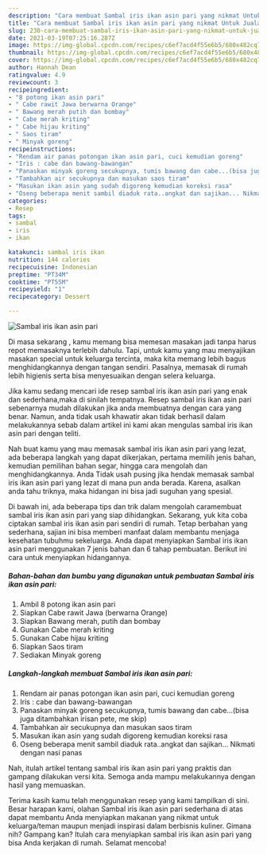 ```yaml
---
description: "Cara membuat Sambal iris ikan asin pari yang nikmat Untuk Jualan"
title: "Cara membuat Sambal iris ikan asin pari yang nikmat Untuk Jualan"
slug: 230-cara-membuat-sambal-iris-ikan-asin-pari-yang-nikmat-untuk-jualan
date: 2021-03-19T07:25:16.287Z
image: https://img-global.cpcdn.com/recipes/c6ef7acd4f55e6b5/680x482cq70/sambal-iris-ikan-asin-pari-foto-resep-utama.jpg
thumbnail: https://img-global.cpcdn.com/recipes/c6ef7acd4f55e6b5/680x482cq70/sambal-iris-ikan-asin-pari-foto-resep-utama.jpg
cover: https://img-global.cpcdn.com/recipes/c6ef7acd4f55e6b5/680x482cq70/sambal-iris-ikan-asin-pari-foto-resep-utama.jpg
author: Hannah Dean
ratingvalue: 4.9
reviewcount: 3
recipeingredient:
- "8 potong ikan asin pari"
- " Cabe rawit Jawa berwarna Orange"
- " Bawang merah putih dan bombay"
- " Cabe merah kriting"
- " Cabe hijau kriting"
- " Saos tiram"
- " Minyak goreng"
recipeinstructions:
- "Rendam air panas potongan ikan asin pari, cuci kemudian goreng"
- "Iris : cabe dan bawang-bawangan"
- "Panaskan minyak goreng secukupnya, tumis bawang dan cabe...(bisa juga ditambahkan irisan pete, me skip)"
- "Tambahkan air secukupnya dan masukan saos tiram"
- "Masukan ikan asin yang sudah digoreng kemudian koreksi rasa"
- "Oseng beberapa menit sambil diaduk rata..angkat dan sajikan... Nikmati dengan nasi panas"
categories:
- Resep
tags:
- sambal
- iris
- ikan

katakunci: sambal iris ikan 
nutrition: 144 calories
recipecuisine: Indonesian
preptime: "PT34M"
cooktime: "PT55M"
recipeyield: "1"
recipecategory: Dessert

---
```



![Sambal iris ikan asin pari](https://img-global.cpcdn.com/recipes/c6ef7acd4f55e6b5/680x482cq70/sambal-iris-ikan-asin-pari-foto-resep-utama.jpg)

Di masa  sekarang , kamu memang bisa memesan masakan jadi tanpa harus repot memasaknya terlebih dahulu. Tapi, untuk kamu yang mau menyajikan masakan special untuk keluarga tercinta, maka kita memang lebih bagus menghidangkannya dengan tangan sendiri. Pasalnya, memasak di rumah lebih higienis serta bisa menyesuaikan dengan selera keluarga.

Jika kamu sedang mencari ide resep sambal iris ikan asin pari yang enak dan sederhana,maka di sinilah tempatnya. Resep sambal iris ikan asin pari  sebenarnya mudah dilakukan jika anda membuatnya dengan cara yang benar. Namun, anda tidak usah khawatir akan tidak berhasil dalam melakukannya 
sebab dalam artikel ini kami akan mengulas sambal iris ikan asin pari dengan teliti.  



Nah buat kamu yang mau memasak sambal iris ikan asin pari yang lezat, ada beberapa langkah yang dapat dikerjakan, pertama memilih jenis bahan, kemudian pemilihan bahan segar, hingga cara mengolah dan menghidangkannya. Anda Tidak usah pusing jika hendak memasak sambal iris ikan asin pari yang lezat di mana pun anda berada. Karena, asalkan anda  tahu triknya, maka hidangan ini bisa jadi suguhan yang spesial.

Di bawah ini, ada beberapa tips dan trik dalam mengolah caramembuat sambal iris ikan asin pari yang siap dihidangkan. Sekarang, yuk kita coba ciptakan sambal iris ikan asin pari sendiri di rumah. Tetap berbahan yang sederhana, sajian ini bisa memberi manfaat dalam membantu menjaga kesehatan tubuhmu sekeluarga. Anda dapat menyiapkan Sambal iris ikan asin pari menggunakan 7 jenis bahan dan 6 tahap pembuatan. Berikut ini cara untuk menyiapkan hidangannya.

<!--inarticleads1-->

##### Bahan-bahan dan bumbu yang digunakan untuk pembuatan Sambal iris ikan asin pari:

1. Ambil 8 potong ikan asin pari
1. Siapkan  Cabe rawit Jawa (berwarna Orange)
1. Siapkan  Bawang merah, putih dan bombay
1. Gunakan  Cabe merah kriting
1. Gunakan  Cabe hijau kriting
1. Siapkan  Saos tiram
1. Sediakan  Minyak goreng




<!--inarticleads2-->

##### Langkah-langkah membuat Sambal iris ikan asin pari:

1. Rendam air panas potongan ikan asin pari, cuci kemudian goreng
1. Iris : cabe dan bawang-bawangan
1. Panaskan minyak goreng secukupnya, tumis bawang dan cabe...(bisa juga ditambahkan irisan pete, me skip)
1. Tambahkan air secukupnya dan masukan saos tiram
1. Masukan ikan asin yang sudah digoreng kemudian koreksi rasa
1. Oseng beberapa menit sambil diaduk rata..angkat dan sajikan... Nikmati dengan nasi panas




Nah, itulah artikel tentang  sambal iris ikan asin pari  yang praktis dan gampang dilakukan versi kita. Semoga anda mampu melakukannya dengan hasil yang memuaskan. 

Terima kasih kamu telah menggunakan resep yang kami tampilkan di sini. Besar harapan kami, olahan  Sambal iris ikan asin pari sederhana di atas dapat membantu Anda menyiapkan makanan yang nikmat untuk keluarga/teman maupun menjadi inspirasi dalam berbisnis kuliner. Gimana nih? Gampang kan? Itulah cara menyiapkan sambal iris ikan asin pari yang bisa Anda kerjakan di rumah. Selamat mencoba!

